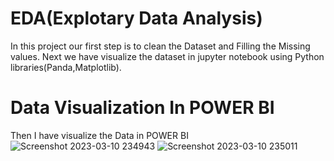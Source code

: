 # EDA(Explotary Data Analysis)
In this project our first step is to clean the Dataset and Filling the Missing values.
Next we have visualize the dataset in jupyter notebook using Python libraries(Panda,Matplotlib).

# Data Visualization In POWER BI
Then I have visualize the Data in POWER BI
![Screenshot 2023-03-10 234943](https://user-images.githubusercontent.com/126661521/224393644-d94eca8b-3161-4bce-a82b-04bbac5f464e.png)
![Screenshot 2023-03-10 235011](https://user-images.githubusercontent.com/126661521/224393707-86a461b6-7168-432f-80f4-d44cb47c5d7f.png)

